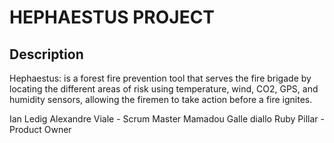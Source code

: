 # HEPHAESTUS PROJECT

## Description 
Hephaestus: is a forest fire prevention tool that serves the fire brigade by locating the different
areas of risk using temperature, wind, CO2, GPS, and humidity sensors, allowing the firemen to take action
before a fire ignites.

Ian Ledig
Alexandre Viale - Scrum Master
Mamadou Galle diallo
Ruby Pillar - Product Owner
